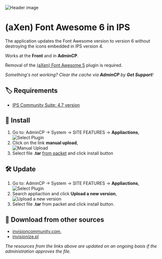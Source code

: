 ![Header image](https://files.axendev.net/projects/ips/applications/fontawesome6/1.png)

# (aXen) Font Awesome 6 in IPS

The application updates the Font Awesome version to version 6 without destroying the icons embedded in IPS version 4.

Works at the **Front** and in **AdminCP**.

Removal of the [(aXen) Font Awesome 5](https://github.com/aXenDeveloper/ips-fontawesome5) plugin is required.

_Something's not working? Clear the cache via **AdminCP** by **Get Support**!_

## 🏷️ Requirements

- [IPS Community Suite: 4.7 version](https://invisioncommunity.com/)

## 🧰 Install

1. Go to: AdminCP -> System -> SITE FEATURES -> **Appliactions**,  
   ![Select Plugin](https://files.axendev.net/github/app/admincp_select.png)
2. Click on the link **manual upload**,  
   ![Manual Upload](https://files.axendev.net/github/app/manual_upload.png)
3. Select file **.tar** [from packet](https://github.com/aXenDeveloper/ips-app-fontawesome6/releases) and click install button

## 🛠️ Update

1. Go to: AdminCP -> System -> SITE FEATURES -> **Appliactions**,  
   ![Select Plugin](https://files.axendev.net/github/app/admincp_select.png)
2. Search appliaction and click **Upload a new version**,  
   ![Upload a new version](https://files.axendev.net/github/app/new_version_upload.png)
3. Select file **.tar** from packet and click install button.

## 🔌 Download from other sources

- [invisioncommunity.com](https://invisioncommunity.com/files/file/10056-axen-font-awesome-6-in-ips/),
- [invisionize.pl](https://forum.invisionize.pl/files/file/837-axen-font-awesome-6-in-ips/)

_The resources from the links above are updated on an ongoing basis if the administration approves the file._
